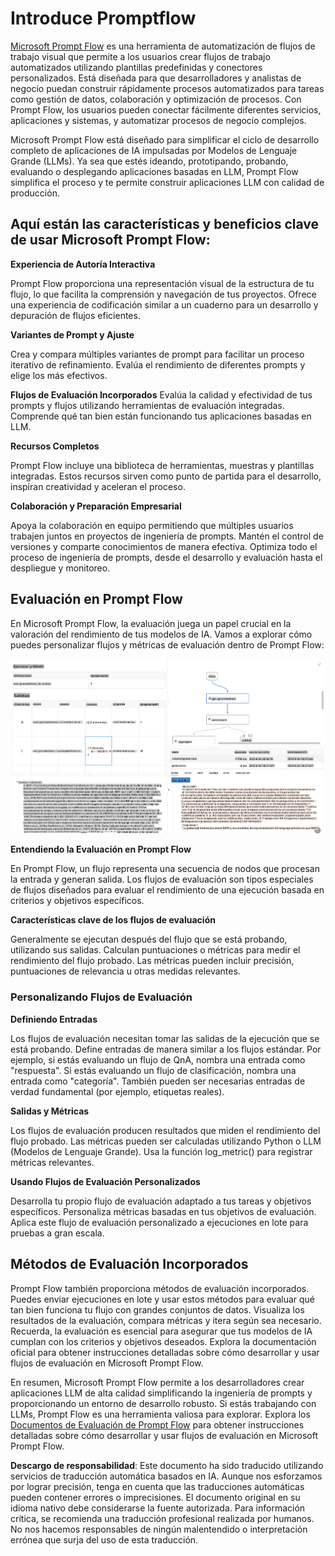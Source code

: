 # **Introduce Promptflow**

[Microsoft Prompt Flow](https://microsoft.github.io/promptflow/index.html?WT.mc_id=aiml-138114-kinfeylo) es una herramienta de automatización de flujos de trabajo visual que permite a los usuarios crear flujos de trabajo automatizados utilizando plantillas predefinidas y conectores personalizados. Está diseñada para que desarrolladores y analistas de negocio puedan construir rápidamente procesos automatizados para tareas como gestión de datos, colaboración y optimización de procesos. Con Prompt Flow, los usuarios pueden conectar fácilmente diferentes servicios, aplicaciones y sistemas, y automatizar procesos de negocio complejos.

Microsoft Prompt Flow está diseñado para simplificar el ciclo de desarrollo completo de aplicaciones de IA impulsadas por Modelos de Lenguaje Grande (LLMs). Ya sea que estés ideando, prototipando, probando, evaluando o desplegando aplicaciones basadas en LLM, Prompt Flow simplifica el proceso y te permite construir aplicaciones LLM con calidad de producción.

## Aquí están las características y beneficios clave de usar Microsoft Prompt Flow:

**Experiencia de Autoría Interactiva**

Prompt Flow proporciona una representación visual de la estructura de tu flujo, lo que facilita la comprensión y navegación de tus proyectos.
Ofrece una experiencia de codificación similar a un cuaderno para un desarrollo y depuración de flujos eficientes.

**Variantes de Prompt y Ajuste**

Crea y compara múltiples variantes de prompt para facilitar un proceso iterativo de refinamiento. Evalúa el rendimiento de diferentes prompts y elige los más efectivos.

**Flujos de Evaluación Incorporados**
Evalúa la calidad y efectividad de tus prompts y flujos utilizando herramientas de evaluación integradas.
Comprende qué tan bien están funcionando tus aplicaciones basadas en LLM.

**Recursos Completos**

Prompt Flow incluye una biblioteca de herramientas, muestras y plantillas integradas. Estos recursos sirven como punto de partida para el desarrollo, inspiran creatividad y aceleran el proceso.

**Colaboración y Preparación Empresarial**

Apoya la colaboración en equipo permitiendo que múltiples usuarios trabajen juntos en proyectos de ingeniería de prompts.
Mantén el control de versiones y comparte conocimientos de manera efectiva. Optimiza todo el proceso de ingeniería de prompts, desde el desarrollo y evaluación hasta el despliegue y monitoreo.

## Evaluación en Prompt Flow

En Microsoft Prompt Flow, la evaluación juega un papel crucial en la valoración del rendimiento de tus modelos de IA. Vamos a explorar cómo puedes personalizar flujos y métricas de evaluación dentro de Prompt Flow:

![PFVizualise](../../../../translated_images/pfvisualize.e96398930e67b609687d11081caa625eb4313ff62e91998913a9df3cee641688.es.png)

**Entendiendo la Evaluación en Prompt Flow**

En Prompt Flow, un flujo representa una secuencia de nodos que procesan la entrada y generan salida. Los flujos de evaluación son tipos especiales de flujos diseñados para evaluar el rendimiento de una ejecución basada en criterios y objetivos específicos.

**Características clave de los flujos de evaluación**

Generalmente se ejecutan después del flujo que se está probando, utilizando sus salidas. Calculan puntuaciones o métricas para medir el rendimiento del flujo probado. Las métricas pueden incluir precisión, puntuaciones de relevancia u otras medidas relevantes.

### Personalizando Flujos de Evaluación

**Definiendo Entradas**

Los flujos de evaluación necesitan tomar las salidas de la ejecución que se está probando. Define entradas de manera similar a los flujos estándar.
Por ejemplo, si estás evaluando un flujo de QnA, nombra una entrada como "respuesta". Si estás evaluando un flujo de clasificación, nombra una entrada como "categoría". También pueden ser necesarias entradas de verdad fundamental (por ejemplo, etiquetas reales).

**Salidas y Métricas**

Los flujos de evaluación producen resultados que miden el rendimiento del flujo probado. Las métricas pueden ser calculadas utilizando Python o LLM (Modelos de Lenguaje Grande). Usa la función log_metric() para registrar métricas relevantes.

**Usando Flujos de Evaluación Personalizados**

Desarrolla tu propio flujo de evaluación adaptado a tus tareas y objetivos específicos. Personaliza métricas basadas en tus objetivos de evaluación.
Aplica este flujo de evaluación personalizado a ejecuciones en lote para pruebas a gran escala.

## Métodos de Evaluación Incorporados

Prompt Flow también proporciona métodos de evaluación incorporados.
Puedes enviar ejecuciones en lote y usar estos métodos para evaluar qué tan bien funciona tu flujo con grandes conjuntos de datos.
Visualiza los resultados de la evaluación, compara métricas y itera según sea necesario.
Recuerda, la evaluación es esencial para asegurar que tus modelos de IA cumplan con los criterios y objetivos deseados. Explora la documentación oficial para obtener instrucciones detalladas sobre cómo desarrollar y usar flujos de evaluación en Microsoft Prompt Flow.

En resumen, Microsoft Prompt Flow permite a los desarrolladores crear aplicaciones LLM de alta calidad simplificando la ingeniería de prompts y proporcionando un entorno de desarrollo robusto. Si estás trabajando con LLMs, Prompt Flow es una herramienta valiosa para explorar. Explora los [Documentos de Evaluación de Prompt Flow](https://learn.microsoft.com/azure/machine-learning/prompt-flow/how-to-develop-an-evaluation-flow?view=azureml-api-2?WT.mc_id=aiml-138114-kinfeylo) para obtener instrucciones detalladas sobre cómo desarrollar y usar flujos de evaluación en Microsoft Prompt Flow.

**Descargo de responsabilidad**:
Este documento ha sido traducido utilizando servicios de traducción automática basados en IA. Aunque nos esforzamos por lograr precisión, tenga en cuenta que las traducciones automáticas pueden contener errores o imprecisiones. El documento original en su idioma nativo debe considerarse la fuente autorizada. Para información crítica, se recomienda una traducción profesional realizada por humanos. No nos hacemos responsables de ningún malentendido o interpretación errónea que surja del uso de esta traducción.
